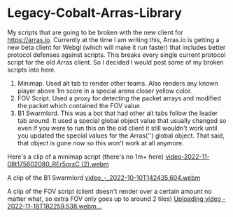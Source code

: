 # Legacy-Cobalt-Arras-Library
My scripts that are going to be broken with the new client for https://arras.io. Currently at the time I am writing this, Arras.io is getting a new beta client for Webgl (which will make it run faster) that includes better protocol defenses against scripts. This breaks every single current protocol script for the old Arras client. So I decided I would post some of my broken scripts into here. 

1. Minimap. Used alt tab to render other teams. Also renders any known player above 1m score in a special arena closer yellow color.
2. FOV Script. Used a proxy for detecting the packet arrays and modified the packet which contained the FOV value. 
3. B1 Swarmlord. This was a bot that had other alt tabs follow the leader tab around. It used a special global object value that usually changed so even if you were to run this on the old client it still wouldn't work until you updated the special values for the Arras('') global object. That said, that object is gone now so this won't work at all anymore. 

Here's a clip of a minimap script (there's no 1m+ here)
[video-2022-11-08t175602080_REr5orxC (2).webm](https://user-images.githubusercontent.com/97923189/202818751-5aa9f842-38cb-4777-bfd6-1d13e1aa47d9.webm)

A clip of the B1 Swarmlord
[video_-_2022-10-10T142435.604.webm](https://user-images.githubusercontent.com/97923189/202819011-5f4fba52-6c86-4361-a0b3-039c0a6731f8.webm)

A clip of the FOV script (client doesn't render over a certain amount no matter what, so extra FOV only goes up to around 2 tiles)
[Uploading video - 2022-11-18T182259.538.webm…]()
